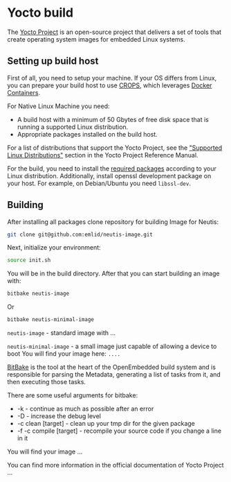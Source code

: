 # Yocto build

The [Yocto Project](https://wiki.yoctoproject.org/wiki/Main_Page) is an open-source project that delivers a set of tools that create operating system images for embedded Linux systems.

## Setting up build host

First of all, you need to setup your machine. If your OS differs from Linux, you can prepare your build host to use [CROPS](https://git.yoctoproject.org/cgit/cgit.cgi/crops/about/), which leverages [Docker Containers](https://www.docker.com/).

For Native Linux Machine you need:

* A build host with a minimum of 50 Gbytes of free disk space that is running a supported Linux distribution.
* Appropriate packages installed on the build host.

For a list of distributions that support the Yocto Project, see the ["Supported Linux Distributions"](http://www.yoctoproject.org/docs/2.4/ref-manual/ref-manual.html#detailed-supported-distros) section in the Yocto Project Reference Manual.

For the build, you need to install the [required packages](https://www.yoctoproject.org/docs/2.4/yocto-project-qs/yocto-project-qs.html#packages)
according to your Linux distribution. Additionally, install openssl development package on your host.
For example, on Debian/Ubuntu you need ```libssl-dev```.

## Building

After installing all packages clone repository for building Image for Neutis:

``` bash
git clone git@github.com:emlid/neutis-image.git
```

Next, initialize your environment:

``` bash
source init.sh
```

You will be in the build directory. After that you can start building an image with:

``` bash
bitbake neutis-image
```

Or

``` bash
bitbake neutis-minimal-image
```

`neutis-image` - standard image with ...

`neutis-minimal-image` - a small image just capable of allowing a device to boot
You will find your image here:
`....`

[BitBake](https://www.yoctoproject.org/docs/2.4/bitbake-user-manual/bitbake-user-manual.html#bitbake-user-manual) is the tool at the heart of the OpenEmbedded build system and is responsible for parsing the Metadata, generating a list of tasks from it, and then executing those tasks.

There are some useful arguments for bitbake:

* -k - continue as much as possible after an error
* -D - increase the debug level
* -c clean [target] - clean up your tmp dir for the given package
* -f -c compile [target] - recompile your source code if you change a line in it

You will find your image ...

You can find more information in the official documentation of Yocto Project ...
